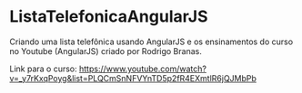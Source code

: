 # ListaTelefonicaAngularJS

Criando uma lista telefônica usando AngularJS e os ensinamentos do curso no Youtube (AngularJS) criado por Rodrigo Branas.

Link para o curso: https://www.youtube.com/watch?v=_y7rKxqPoyg&list=PLQCmSnNFVYnTD5p2fR4EXmtlR6jQJMbPb
